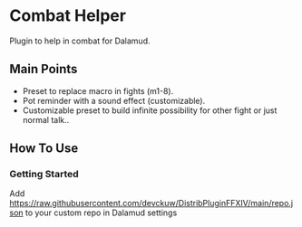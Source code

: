# Combat Helper

Plugin to help in combat for Dalamud.

## Main Points

* Preset to replace macro in fights (m1-8).
* Pot reminder with a sound effect (customizable).
* Customizable preset to build infinite possibility for other fight or just normal talk..


## How To Use

### Getting Started

Add https://raw.githubusercontent.com/devckuw/DistribPluginFFXIV/main/repo.json to your custom repo in Dalamud settings
